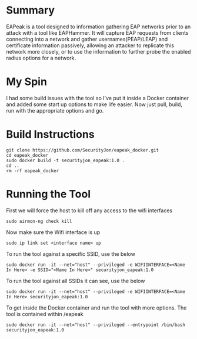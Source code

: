Summary
=======

EAPeak is a tool designed to information gathering EAP networks prior to an attack with a tool like EAPHammer. It will capture EAP requests from clients connecting into a network and gather usernames(PEAP/LEAP) and certificate information passively, allowing an attacker to replicate this network more closely, or to use the information to further probe the enabled radius options for a network.

My Spin
=======

I had some build issues with the tool so I've put it inside a Docker container and added some start up options to make life easier. Now just pull, build, run with the appropriate options and go.

Build Instructions
=======

```
git clone https://github.com/SecurityJon/eapeak_docker.git
cd eapeak_docker
sudo docker build -t securityjon_eapeak:1.0 .
cd ..
rm -rf eapeak_docker
```


Running the Tool
=======
First we will force the host to kill off any access to the wifi interfaces

`sudo airmon-ng check kill`

Now make sure the Wifi interface is up

`sudo ip link set <interface name> up`

To run the tool against a specific SSID, use the below

`sudo docker run -it --net="host" --privileged -e WIFIINTERFACE=<Name In Here> -e SSID="<Name In Here>" securityjon_eapeak:1.0`

To run the tool against all SSIDs it can see, use the below

`sudo docker run -it --net="host" --privileged -e WIFIINTERFACE=<Name In Here> securityjon_eapeak:1.0`

To get inside the Docker container and run the tool with more options. The tool is contained within /eapeak

`sudo docker run -it --net="host" --privileged --entrypoint /bin/bash securityjon_eapeak:1.0`








